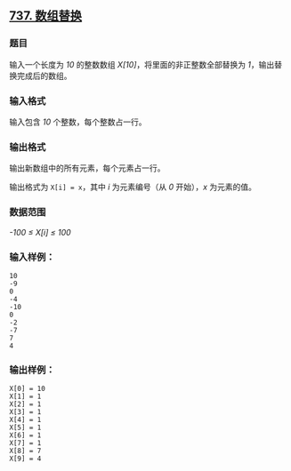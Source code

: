 ## [737. 数组替换](https://www.acwing.com/problem/content/739/)

### 题目

输入一个长度为 *10* 的整数数组 *X[10]*，将里面的非正整数全部替换为 *1*，输出替换完成后的数组。

### 输入格式

输入包含 *10* 个整数，每个整数占一行。

### 输出格式

输出新数组中的所有元素，每个元素占一行。

输出格式为 `X[i] = x`，其中 *i* 为元素编号（从 *0* 开始），*x* 为元素的值。

### 数据范围

*-100 ≤ X[i] ≤ 100*

### 输入样例：

```
10
-9
0
-4
-10
0
-2
-7
7
4
```

### 输出样例：

```
X[0] = 10
X[1] = 1
X[2] = 1
X[3] = 1
X[4] = 1
X[5] = 1
X[6] = 1
X[7] = 1
X[8] = 7
X[9] = 4
```

